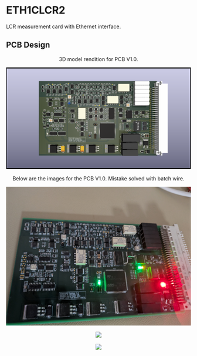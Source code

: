 <h1>ETH1CLCR2</h1>
LCR measurement card with Ethernet interface.

<h2>PCB Design</h2>

<p align="center">3D model rendition for PCB V1.0.</p>
<p align="center"><img src="img/ETH1CLCR2.png" width="600"></img></p>

<p align="center">Below are the images for the PCB V1.0. Mistake solved with batch wire.</p>

<p align="center"><img src="img/PCB1_V1.0.jpg" width="600"></img></p>
<p align="center"><img src="img/PCB2_V1.0.jpg" width="600"></img></p>
<p align="center"><img src="img/PCB3_V1.0.jpg" width="600"></img></p>